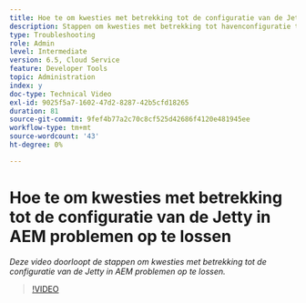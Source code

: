 ```yaml
---
title: Hoe te om kwesties met betrekking tot de configuratie van de Jetty in AEM problemen op te lossen
description: Stappen om kwesties met betrekking tot havenconfiguratie te onderzoeken
type: Troubleshooting
role: Admin
level: Intermediate
version: 6.5, Cloud Service
feature: Developer Tools
topic: Administration
index: y
doc-type: Technical Video
exl-id: 9025f5a7-1602-47d2-8287-42b5cfd18265
duration: 81
source-git-commit: 9fef4b77a2c70c8cf525d42686f4120e481945ee
workflow-type: tm+mt
source-wordcount: '43'
ht-degree: 0%

---
```


# Hoe te om kwesties met betrekking tot de configuratie van de Jetty in AEM problemen op te lossen

*Deze video doorloopt de stappen om kwesties met betrekking tot de configuratie van de Jetty in AEM problemen op te lossen.*

>[!VIDEO](https://video.tv.adobe.com/v/335470?quality=12&learn=on)
